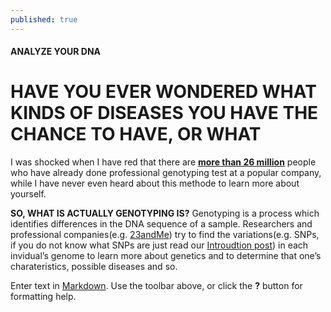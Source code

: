 ```yaml
---
published: true
---
```

#### ANALYZE YOUR DNA

# HAVE YOU EVER WONDERED WHAT KINDS OF DISEASES YOU HAVE THE CHANCE TO HAVE, OR WHAT 

I was shocked when I have red that there are [**more than 26 million**](https://www.technologyreview.com/s/612880/more-than-26-million-people-have-taken-an-at-home-ancestry-test/) people who have already done professional genotyping test at a popular company, while I have never even heard about this methode to learn more about yourself.

**SO, WHAT IS ACTUALLY GENOTYPING IS?**
Genotyping is a process which identifies differences in the DNA sequence of a sample. Researchers and professional companies(e.g. [23andMe](https://www.23andme.com/)) try to find the variations(e.g. SNPs, if you do not know what SNPs are just read our [Introudtion post](https://juliaht.github.io/myDNA//introduction)) in each invidual’s genome to learn more about genetics and to determine that one’s charateristics, possible diseases and so. 



Enter text in [Markdown](http://daringfireball.net/projects/markdown/). Use the toolbar above, or click the **?** button for formatting help.
